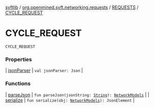 [syftlib](../../../index.md) / [org.openmined.syft.networking.requests](../../index.md) / [REQUESTS](../index.md) / [CYCLE_REQUEST](./index.md)

# CYCLE_REQUEST

`CYCLE_REQUEST`

### Properties

| [jsonParser](json-parser.md) | `val jsonParser: Json` |

### Functions

| [parseJson](parse-json.md) | `fun parseJson(jsonString: `[`String`](https://kotlinlang.org/api/latest/jvm/stdlib/kotlin/-string/index.html)`): `[`NetworkModels`](../../../org.openmined.syft.networking.datamodels/-network-models/index.md) |
| [serialize](serialize.md) | `fun serialize(obj: `[`NetworkModels`](../../../org.openmined.syft.networking.datamodels/-network-models/index.md)`): JsonElement` |

